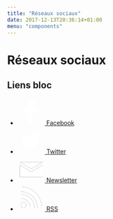 ```yaml
---
title: "Réseaux sociaux"
date: 2017-12-13T20:36:14+01:00
menu: "components"
---
```


# Réseaux sociaux

## Liens bloc

<div class="footer">
    <ul class="columns-list columns-list--follow">
        <li>
            <a class="social-link" href="https://www.facebook.com/ParisWeb">
                <svg role="img" aria-hidden="true" xmlns="http://www.w3.org/2000/svg" xmlns:xlink="http://www.w3.org/1999/xlink" width="64" height="64" viewBox="0 0 64 64">
                    <defs>
                        <path id="path-fb" d="M8.647 57.361v-28.61H.1v-8.548h8.547v-8.547c0-7.198 2.88-11.427 11.427-11.427h8.547v8.548h-3.689c-2.61 0-4.858 2.249-4.858 4.858v6.568H31.5l-1.35 8.547H20.074v28.611H8.647z"/>
                    </defs>
                    <g fill="none" fill-rule="evenodd" transform="translate(15 4)">
                        <mask id="mask-fb" fill="#fff">
                            <use xlink:href="#path-fb"/>
                        </mask>
                        <use fill="#000" fill-rule="nonzero" xlink:href="#mask-fb"/>
                        <g fill="#FFFFFF" mask="url(#mask-fb)">
                            <path d="M-15-4h64v64h-64z"/>
                        </g>
                    </g>
                </svg>
                Facebook
            </a>
        </li>
        <li>
            <a class="social-link" href="https://twitter.com/parisweb">
                <svg role="img" aria-hidden="true" xmlns="http://www.w3.org/2000/svg" xmlns:xlink="http://www.w3.org/1999/xlink" width="64" height="64" viewBox="0 0 64 64">
                    <defs>
                        <path id="path-twitter" d="M51.425 5.91a21.095 21.095 0 0 1-5.977 1.616c2.18-1.293 3.796-3.312 4.604-5.816-2.02 1.211-4.28 2.1-6.623 2.504-1.94-2.02-4.605-3.312-7.674-3.312a10.48 10.48 0 0 0-10.501 10.501c0 .808.08 1.616.242 2.423C16.853 13.342 9.098 9.222 3.93 2.921 3.04 4.456 2.475 6.233 2.475 8.172c0 3.635 1.858 6.866 4.685 8.724-1.697-.08-3.312-.566-4.766-1.293v.162c0 5.089 3.635 9.29 8.4 10.259-.888.242-1.776.403-2.746.403-.646 0-1.292-.08-1.938-.161 1.373 4.12 5.17 7.19 9.774 7.27-3.554 2.827-8.078 4.443-13.005 4.443-.808 0-1.697-.081-2.504-.162 4.604 2.989 10.097 4.685 16.074 4.685 19.225 0 29.807-15.913 29.807-29.807v-1.373c2.02-1.535 3.796-3.312 5.17-5.412"/>
                    </defs>
                    <g fill="none" fill-rule="evenodd" transform="translate(6 12)">
                        <mask id="mask-twitter" fill="#fff">
                            <use xlink:href="#path-twitter"/>
                        </mask>
                        <use fill="#000" fill-rule="nonzero" xlink:href="#mask-twitter"/>
                        <g fill="#FFFFFF" mask="url(#mask-twitter)">
                            <path d="M-6-11h64v64H-6z"/>
                        </g>
                    </g>
                </svg>
                Twitter
            </a>
        </li>
        <li>
            <a class="social-link" href="https://www.paris-web.fr/abonnement.php">
                <svg role="img" aria-hidden="true" xmlns="http://www.w3.org/2000/svg" xmlns:xlink="http://www.w3.org/1999/xlink" width="64" height="64" viewBox="0 0 64 64">
                    <defs>
                        <path id="path-mail" d="M27.3 23.189L54 7.187v28.048H.6V7.187l26.7 16.002zm0-6.832L.6.355v-.09H54v.09L27.3 16.357z"/>
                    </defs>
                    <g fill="none" fill-rule="evenodd" transform="translate(5 16)">
                        <mask id="mask-mail" fill="#fff">
                            <use xlink:href="#path-mail"/>
                        </mask>
                        <use fill="#000" fill-rule="nonzero" xlink:href="#path-mail"/>
                        <g fill="#FFFFFF" mask="url(#mask-mail)">
                            <path d="M-5-15h64v64H-5z"/>
                        </g>
                    </g>
                </svg>
                Newsletter
            </a>
        </li>
        <li>
            <a class="social-link" href="https://www.paris-web.fr/atom.xml">
                <svg role="img" aria-hidden="true" xmlns="http://www.w3.org/2000/svg" xmlns:xlink="http://www.w3.org/1999/xlink" width="64" height="64" viewBox="0 0 64 64">
                    <defs>
                        <path id="path-rss" d="M12.682 42.651c0 3.419-2.882 6.268-6.34 6.268-3.46 0-6.342-2.85-6.342-6.268 0-3.5 2.882-6.267 6.341-6.267s6.341 2.767 6.341 6.267zM49 48.92c.083-14.407-6.67-28.732-18.035-37.848C22.4 3.989 11.2-.08 0 0v11.232c13.259-.162 26.353 7 33.188 18.314C36.81 35.326 38.705 42.163 38.705 49c3.46-.081 6.835-.081 10.294-.081zm-17.376 0c.082-9.28-4.365-18.395-11.694-24.256-5.6-4.558-12.764-7.08-19.929-7v9.442c7.823-.081 15.564 4.314 19.27 11.151 1.812 3.256 2.8 6.919 2.8 10.663h9.553z"/>
                    </defs>
                    <g fill="none" fill-rule="evenodd" transform="translate(8 7)">
                        <mask id="mask-rss" fill="#fff">
                            <use xlink:href="#path-rss"/>
                        </mask>
                        <use fill="#000" fill-rule="nonzero" xlink:href="#path-rss"/>
                        <g fill="#FFFFFF" mask="url(#mask-rss)">
                            <path d="M-5-4h57v57H-5z"/>
                        </g>
                    </g>
                </svg>
                RSS
            </a>
        </li>
    </ul>
</div>